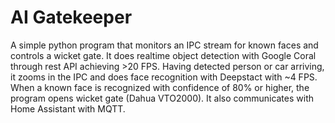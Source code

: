 # AI Gatekeeper

A simple python program that monitors an IPC stream for known faces and controls a wicket gate. It does realtime object detection with Google Coral through rest API achieving >20 FPS. Having detected person or car arriving, it zooms in the IPC and does face recognition with Deepstact with ~4 FPS. When a known face is recognized with confidence of 80% or higher, the program opens wicket gate (Dahua VTO2000). It also communicates with Home Assistant with MQTT. 
 
